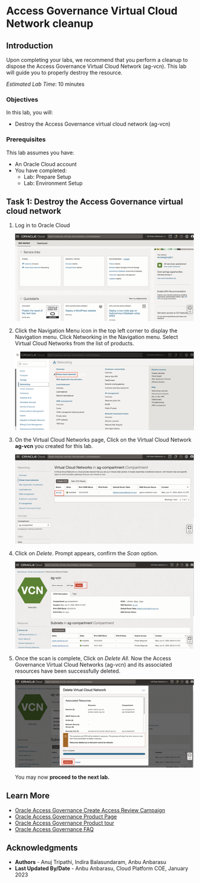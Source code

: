 # Access Governance Virtual Cloud Network cleanup 

## Introduction

Upon completing your labs, we recommend that you perform a cleanup to dispose the Access Governance Virtual Cloud Network (ag-vcn). This lab will guide you to properly destroy the resource.


*Estimated Lab Time*: 10 minutes

### Objectives

In this lab, you will:
 * Destroy the Access Governance virtual cloud network (ag-vcn)


### Prerequisites
This lab assumes you have:

   * An Oracle Cloud account
   * You have completed:
       - Lab: Prepare Setup
       - Lab: Environment Setup


## Task 1: Destroy the Access Governance virtual cloud network 

1. Log in to Oracle Cloud

   ![Open OCI console](images/oci-homepage.png)

2. Click the Navigation Menu icon in the top left corner to display the Navigation menu. Click Networking in the Navigation menu. Select Virtual Cloud Networks from the list of products.

   
    ![Navigate to Access Governance](images/navigate-vcn.png)

    
3. On the Virtual Cloud Networks page, Click on the Virtual Cloud Network  **ag-vcn** you created for this lab. 
 

    ![Validate the status of docker](images/select-agvcn.png) 

4. Click on *Delete*. Prompt appears, confirm the *Scan* option. 

    ![Validate the status of docker](images/delete-agvcn.png) 

5. Once the scan is complete, Click on *Delete All*. Now the Access Governance Virtual Cloud Networks (ag-vcn) and its associated resources have been successfully deleted. 

    ![Validate the status of docker](images/delete-all-vcn.png) 

    You may now **proceed to the next lab.**

## Learn More

* [Oracle Access Governance Create Access Review Campaign](https://docs.oracle.com/en/cloud/paas/access-governance/pdapg/index.html)
* [Oracle Access Governance Product Page](https://www.oracle.com/security/cloud-security/access-governance/)
* [Oracle Access Governance Product tour](https://www.oracle.com/webfolder/s/quicktours/paas/pt-sec-access-governance/index.html)
* [Oracle Access Governance FAQ](https://www.oracle.com/security/cloud-security/access-governance/faq/)

## Acknowledgments
* **Authors** - Anuj Tripathi, Indira Balasundaram, Anbu Anbarasu 
* **Last Updated By/Date** - Anbu Anbarasu, Cloud Platform COE, January 2023